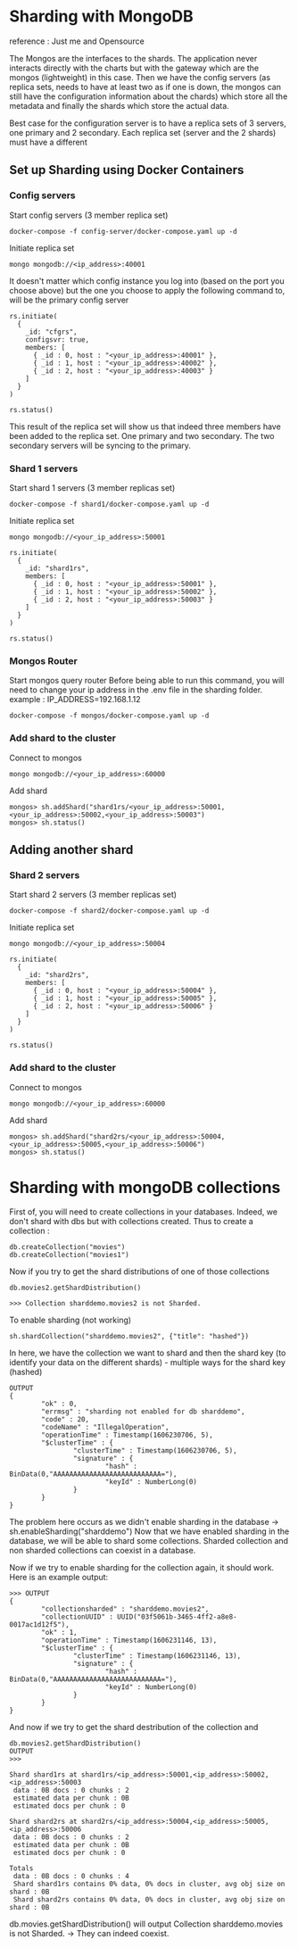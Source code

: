# Sharding with MongoDB
reference : Just me and Opensource

The Mongos are the interfaces to the shards. The application never interacts directly with the charts but with the gateway which are the mongos (lightweight) in this case. Then we have the config servers (as replica sets, needs to have at least two as if one is down, the mongos can still have the configuration information about the chards)  which store all the metadata and finally the shards which store the actual data. 

Best case for the configuration server is to have a replica sets of 3 servers, one primary and 2 secondary. Each replica set (server and the 2 shards) must have a different


## Set up Sharding using Docker Containers

### Config servers
Start config servers (3 member replica set)
```
docker-compose -f config-server/docker-compose.yaml up -d
```
Initiate replica set
```
mongo mongodb://<ip_address>:40001
```
It doesn't matter which config instance you log into (based on the port you choose above) but the one you choose to apply the following command to, will be the primary config server
```
rs.initiate(
  {
    _id: "cfgrs",
    configsvr: true,
    members: [
      { _id : 0, host : "<your_ip_address>:40001" },
      { _id : 1, host : "<your_ip_address>:40002" },
      { _id : 2, host : "<your_ip_address>:40003" }
    ]
  }
)

rs.status()
```

This result of the replica set will show us that indeed three members have been added to the replica set. One primary and two secondary. The two secondary servers will be syncing to the primary. 

### Shard 1 servers
Start shard 1 servers (3 member replicas set)
```
docker-compose -f shard1/docker-compose.yaml up -d
```
Initiate replica set
```
mongo mongodb://<your_ip_address>:50001
```
```
rs.initiate(
  {
    _id: "shard1rs",
    members: [
      { _id : 0, host : "<your_ip_address>:50001" },
      { _id : 1, host : "<your_ip_address>:50002" },
      { _id : 2, host : "<your_ip_address>:50003" }
    ]
  }
)

rs.status()
```

### Mongos Router
Start mongos query router
Before being able to run this command, you will need to change your ip address in the .env file in the sharding folder. example : IP_ADDRESS=192.168.1.12
```
docker-compose -f mongos/docker-compose.yaml up -d
```

### Add shard to the cluster
Connect to mongos
```
mongo mongodb://<your_ip_address>:60000
```
Add shard
```
mongos> sh.addShard("shard1rs/<your_ip_address>:50001,<your_ip_address>:50002,<your_ip_address>:50003")
mongos> sh.status()
```
## Adding another shard
### Shard 2 servers
Start shard 2 servers (3 member replicas set)
```
docker-compose -f shard2/docker-compose.yaml up -d
```
Initiate replica set
```
mongo mongodb://<your_ip_address>:50004
```
```
rs.initiate(
  {
    _id: "shard2rs",
    members: [
      { _id : 0, host : "<your_ip_address>:50004" },
      { _id : 1, host : "<your_ip_address>:50005" },
      { _id : 2, host : "<your_ip_address>:50006" }
    ]
  }
)

rs.status()
```
### Add shard to the cluster
Connect to mongos
```
mongo mongodb://<your_ip_address>:60000
```
Add shard
```
mongos> sh.addShard("shard2rs/<your_ip_address>:50004,<your_ip_address>:50005,<your_ip_address>:50006")
mongos> sh.status()
```


# Sharding with mongoDB collections

First of, you will need to create collections in your databases. Indeed, we don't shard with dbs but with collections created. Thus to create a collection : 
```
db.createCollection("movies")
db.createCollection("movies1")
```

Now if you try to get the shard distributions of one of those collections 
```
db.movies2.getShardDistribution()

>>> Collection sharddemo.movies2 is not Sharded.
```

To enable sharding (not working)
```
sh.shardCollection("sharddemo.movies2", {"title": "hashed"})
```

In here, we have the collection we want to shard and then the shard key (to identify your data on the different shards) - multiple ways for the shard key (hashed)

```
OUTPUT
{
        "ok" : 0,
        "errmsg" : "sharding not enabled for db sharddemo",
        "code" : 20,
        "codeName" : "IllegalOperation",
        "operationTime" : Timestamp(1606230706, 5),
        "$clusterTime" : {
                "clusterTime" : Timestamp(1606230706, 5),
                "signature" : {
                        "hash" : BinData(0,"AAAAAAAAAAAAAAAAAAAAAAAAAAA="),
                        "keyId" : NumberLong(0)
                }
        }
}
```
The problem here occurs as we didn't enable sharding in the database -> sh.enableSharding("sharddemo")
Now that we have enabled sharding in the database, we will be able to shard some collections. Sharded collection and non sharded collections can coexist in a database. 

Now if we try to enable sharding for the collection again, it should work. Here is an example output: 

```
>>> OUTPUT
{
        "collectionsharded" : "sharddemo.movies2",
        "collectionUUID" : UUID("03f5061b-3465-4ff2-a8e8-0017ac1d12f5"),
        "ok" : 1,
        "operationTime" : Timestamp(1606231146, 13),
        "$clusterTime" : {
                "clusterTime" : Timestamp(1606231146, 13),
                "signature" : {
                        "hash" : BinData(0,"AAAAAAAAAAAAAAAAAAAAAAAAAAA="),
                        "keyId" : NumberLong(0)
                }
        }
}
```
And now if we try to get the shard destribution of the collection and


```
db.movies2.getShardDistribution()
OUTPUT
>>> 

Shard shard1rs at shard1rs/<ip_address>:50001,<ip_address>:50002,<ip_address>:50003
 data : 0B docs : 0 chunks : 2
 estimated data per chunk : 0B
 estimated docs per chunk : 0

Shard shard2rs at shard2rs/<ip_address>:50004,<ip_address>:50005,<ip_address>:50006
 data : 0B docs : 0 chunks : 2
 estimated data per chunk : 0B
 estimated docs per chunk : 0

Totals
 data : 0B docs : 0 chunks : 4
 Shard shard1rs contains 0% data, 0% docs in cluster, avg obj size on shard : 0B
 Shard shard2rs contains 0% data, 0% docs in cluster, avg obj size on shard : 0B

```

db.movies.getShardDistribution() will output Collection sharddemo.movies is not Sharded. -> They can indeed coexist.